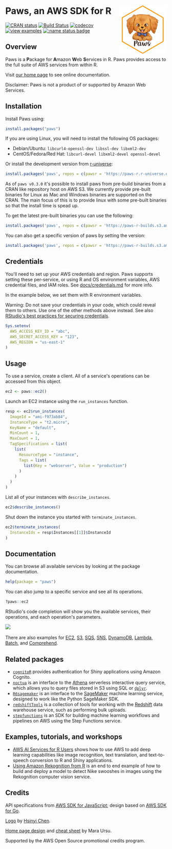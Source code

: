 
# Paws, an AWS SDK for R [<img src="docs/logo.png" align="right" height="150" />](https://www.paws-r-sdk.com)

<!-- badges: start -->
[![CRAN status](https://www.r-pkg.org/badges/version/paws)](https://cran.r-project.org/package=paws)
[![Build Status](https://github.com/paws-r/paws/workflows/Unit%20Tests/badge.svg)](https://github.com/paws-r/paws/actions?workflow=Unit%20Tests)
[![codecov](https://codecov.io/gh/paws-r/paws/branch/main/graph/badge.svg)](https://codecov.io/gh/paws-r/paws)
[![view examples](https://img.shields.io/badge/learn%20by-examples-0077b3.svg)](https://github.com/paws-r/paws/tree/main/examples)
[![:name status badge](https://paws-r.r-universe.dev/badges/:name)](https://paws-r.r-universe.dev)
<!-- badges: end -->

## Overview

Paws is a **P**ackage for **A**mazon **W**eb **S**ervices in R. Paws provides
access to the full suite of AWS services from within R.

Visit [our home page](https://www.paws-r-sdk.com) to see online documentation.

Disclaimer: Paws is not a product of or supported by Amazon Web Services.

## Installation

Install Paws using:

``` r
install.packages("paws")
```

If you are using Linux, you will need to install the following OS packages:

* Debian/Ubuntu: `libcurl4-openssl-dev libssl-dev libxml2-dev`
* CentOS/Fedora/Red Hat: `libcurl-devel libxml2-devel openssl-devel`

Or install the development version from [r-universe](https://paws-r.r-universe.dev/ui#builds):
``` r
install.packages('paws', repos = c(pawsr = 'https://paws-r.r-universe.dev', CRAN = 'https://cloud.r-project.org'))
```

As of `paws v0.3.0` it's possible to install paws from pre-build binaries from a CRAN like repository host on AWS S3. We currently provide
pre-built binaries for Linux as Mac and Windows binaries are supported on the CRAN. The main focus of this is to provide linux with some pre-built binaries so that the install time is spead up.

To get the latest pre-built binaries you can use the following:
```r
install.packages('paws', repos = c(pawsr = 'https://paws-r-builds.s3.amazonaws.com/packages/latest/', CRAN = 'https://cloud.r-project.org'))
```

You can also get a specific version of paws by setting the version:
```r
install.packages('paws', repos = c(pawsr = 'https://paws-r-builds.s3.amazonaws.com/packages/0.3.0/', CRAN = 'https://cloud.r-project.org'))
```

## Credentials

You'll need to set up your AWS credentials and region. Paws supports setting
these per-service, or using R and OS environment variables, AWS credential
files, and IAM roles. See [docs/credentials.md](docs/credentials.md) for more
info.

In the example below, we set them with R environment variables.

Warning: Do not save your credentials in your code, which could reveal
them to others. Use one of the other methods above instead. See also
[RStudio's best practices for securing credentials](https://db.rstudio.com/best-practices/managing-credentials/#encrypt-credentials-with-keyring).

``` r
Sys.setenv(
  AWS_ACCESS_KEY_ID = "abc",
  AWS_SECRET_ACCESS_KEY = "123",
  AWS_REGION = "us-east-1"
)
```

## Usage

To use a service, create a client. All of a service's operations
can be accessed from this object.

``` r
ec2 <- paws::ec2()
```

Launch an EC2 instance using the `run_instances` function.

``` r
resp <- ec2$run_instances(
  ImageId = "ami-f973ab84",
  InstanceType = "t2.micro",
  KeyName = "default",
  MinCount = 1,
  MaxCount = 1,
  TagSpecifications = list(
    list(
      ResourceType = "instance",
      Tags = list(
        list(Key = "webserver", Value = "production")
      )
    )
  )
)
```

List all of your instances with `describe_instances`.

``` r
ec2$describe_instances()
```

Shut down the instance you started with `terminate_instances`.

``` r
ec2$terminate_instances(
  InstanceIds = resp$Instances[[1]]$InstanceId
)
```

## Documentation

You can browse all available services by looking at the package documentation.

``` r
help(package = "paws")
```

You can also jump to a specific service and see all its operations.

``` r
?paws::ec2
```

RStudio's code completion will show you the available services,
their operations, and each operation's parameters.

![](docs/code_completion.gif)

There are also examples for [EC2](examples/ec2.R), [S3](examples/s3.R),
[SQS](examples/sqs.R), [SNS](examples/sns.R),
[DynamoDB](examples/dynamodb.R), [Lambda](examples/lambda.R),
[Batch](examples/batch.R), and [Comprehend](examples/comprehend.R).

## Related packages

* [`cognitoR`](https://github.com/chi2labs/cognitoR) provides
  authentication for Shiny applications using Amazon Cognito.
* [`noctua`](https://dyfanjones.github.io/noctua/) is an interface to the
[Athena](https://aws.amazon.com/athena/) serverless interactive query
service, which allows you to query files stored in S3 using SQL or
[`dplyr`](https://dplyr.tidyverse.org/).
* [`R6sagemaker`](https://github.com/DyfanJones/sagemaker-r-sdk) is an
interface to the [SageMaker](https://aws.amazon.com/sagemaker/) machine
learning service, designed to work like the Python SageMaker SDK.
* [`redshiftTools`](https://github.com/RedOakStrategic/redshiftTools) is
a collection of tools for working with the
[Redshift](https://aws.amazon.com/redshift/) data warehouse service,
such as performing bulk uploads.
* [`stepfunctions`](https://github.com/DyfanJones/aws-step-functions-data-science-sdk-r)
is an SDK for building machine learning workflows and pipelines on AWS
using the Step Functions service.

## Examples, tutorials, and workshops

* [AWS AI Services for R Users](https://github.com/alex23lemm/AWS-AI-Services-R-Workshop)
shows how to use AWS to add deep learning capabilities like image recognition,
text translation, and text-to-speech conversion to R and Shiny applications.
* [Using Amazon Rekognition from R](https://alex23lemm.github.io/posts/2021-01-03-using-amazon-rekognition-custom-labels-from-r/)
is an end to end example of how to build and deploy a model to detect Nike
swooshes in images using the Rekognition computer vision service.

## Credits

API specifications from [AWS SDK for JavaScript](https://github.com/aws/aws-sdk-js);
design based on [AWS SDK for Go](https://github.com/aws/aws-sdk-go).

[Logo](docs/logo.png) by [Hsinyi Chen](https://linktr.ee/starfolio).

[Home page design](https://www.paws-r-sdk.com) and [cheat sheet](docs/cheat_sheet.pdf) by Mara Ursu.

Supported by the AWS Open Source promotional credits program.
